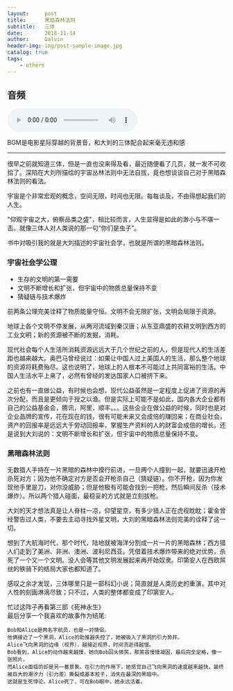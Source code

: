 ```yaml
---
layout:     post
title:      黑暗森林法则
subtitle:   三体
date:       2018-11-14
author:     Galvin
header-img: img/post-sample-image.jpg
catalog: true
tags:
    - others
---
```


## 音频
<audio width="320" height="240" controls>
  <source src="http://p56fnizeo.bkt.clouddn.com/Hans%20Zimmer-Cornfield%20Chase.mp3">
</audio>  

BGM是电影星际穿越的背景音，和大刘的三体配合起来毫无违和感

---
很早之前就知道三体，但是一直也没来得及看，最近随便看了几页，就一发不可收拾了。深陷在大刘所描绘的宇宙丛林法则中无法自拔，竟也想谈谈自己对于黑暗森林法则的看法。  

宇宙是个非常宏观的概念，空间无限，时间也无限。每每谈及，不由得想起我们的人生。  

"仰观宇宙之大，俯察品类之盛"，相比较而言，人生显得是如此的渺小与不堪一击。就像三体人对人类说的那一句“你们是虫子”。  

书中对吸引我的就是大刘描述的宇宙社会学，也就是所谓的黑暗森林法则。

### 宇宙社会学公理
- 生存的文明的第一需要
- 文明不断增长和扩张，但宇宙中的物质总量保持不变
- 猜疑链与技术爆炸

前两条公理完美诠释了物质能量守恒。文明不会无限扩张，文明会局限于资源。  

地球上各个文明不停发展，从两河流域到秦汉唐；从东亚鼎盛的农耕文明到西方的工业文明；新的资源被不断的发掘，消耗。  

现代社会每个人生活所消耗资源远远大于几个世纪之前的人，但是现代人的生活差距也越来越大。奥巴马曾经说过：如果让中国人过上美国人的生活，那么整个地球的资源将耗费殆尽。这也说明了，地球上的人根本不可能过上共同富裕的生活。中国人生活水平上来了，必然有曾经的发达国家人口被挤下来。  

之前也有一直做公益，有时候也会想，现代公益虽然是一定程度上促进了资源的再次分配，而且是更倾向于授之以渔。但是实际上可能不是如此，国内各大企业都有自己的公益基金会，腾讯，阿里，顺丰。。。这些企业在做公益的时候，同时也是对企业品牌的宣传，花在现在的钱，很有可能未来又会成倍的赚回来；在商业社会，资产的回报率是远远大于劳动回报率，掌握生产资料的人的财富会成倍的增长。还是说到大刘说的：文明不断增长和扩张，但宇宙中的物质总量保持不变。

### 黑暗森林法则
无数猎人手持在一片黑暗的森林中摸行前进，一旦两个人撞到一起，就要迅速开枪杀死对方；因为他不确定对方是否会开枪杀自己（猜疑链）。你不开枪，因为你发现他手里是刀，对你没威胁；但是他极有可能会找到一把枪，然后瞬间反杀（技术爆炸）。所以两个猎人碰面，最稳妥的方式就是立刻拔枪。  

大刘的天才想法真是让人脊柱一凉，仰望星空，有多少猎人正在虎视眈眈；霍金曾经警告过人类，不要去主动寻找外星文明，大刘的黑暗森林法则完美的诠释了这一切。        

想到了大航海时代，那个时代，陆地就被海洋分割成一片一片的黑暗森林；西方猎人们走到了美洲、非洲、澳洲、波利尼西亚。凭借着技术爆炸带来的绝对优势，杀死了一个又一个文明。没人会等其他文明发展起来再开始奴隶。印第安人在西欧屌丝的铁骑下的结局大家也都知道了。  

感叹之余才发现，三体哪里只是一部科幻小说；简直就是人类历史的重演，其中对人性的刻画淋漓尽致；只不过，人类的整体都变成了印第安人。  

忙过这阵子再看第三部《死神永生》  
最后分享一个我喜欢的故事作为结尾:  

```
Bob和Alice是两名宇航员，也是一对情侣。
他俩接近了一个黑洞，Alice的助推器失控了，她被吸入了黑洞的引力势井。
Alice飞向黑洞的边缘（视界），越接近视界，时间流逝得越慢。
Bob看到，Alice的动作越来越慢，她向Bob回头微笑，那笑容慢慢凝固，最后完全定格，像一张照片。
而Alice面临的却是另一番景象。在引力的作用下，她感觉自己飞向黑洞的速度越来越快，最终被巨大的潮汐力（引力差）撕裂成基本粒子，消失在最深的黑暗中。
这就是生死悖论。Alice死了，可在Bob眼中，她永远活着。
```
